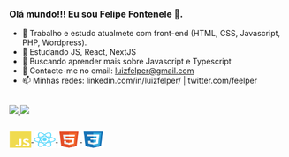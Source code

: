 ### Olá mundo!!! Eu sou Felipe Fontenele 👋.

- 🔭 Trabalho e estudo atualmete com front-end (HTML, CSS, Javascript, PHP, Wordpress).
- 🌱 Estudando JS, React, NextJS
- 🤔 Buscando aprender mais sobre Javascript e Typescript
- 💬 Contacte-me no email: luizfelper@gmail.com
- 📫 Minhas redes: linkedin.com/in/luizfelper/ | twitter.com/feelper

##

<div style="display: inline_block">
  <a href="https://github.com/luizfelper">
    <img height="170em" src="https://github-readme-stats.vercel.app/api?username=luizfelper&show_icons=true&theme=radical&include_all_commits=true&count_private=true" />
    <img height="170em" src="https://github-readme-stats.vercel.app/api/top-langs/?username=luizfelper&layout=compact&langs_count=16&theme=radical" />
</div>

##
  
<div style="display: inline_block">
  <img align="center" alt="felperJS" height="30" width="40" src="https://raw.githubusercontent.com/devicons/devicon/master/icons/javascript/javascript-plain.svg" />  
  <img align="center" alt="felperReact" height="30" width="40" src="https://raw.githubusercontent.com/devicons/devicon/master/icons/react/react-original.svg" /> 
  <img align="center" alt="felperHTML5" height="30" width="40" src="https://raw.githubusercontent.com/devicons/devicon/master/icons/html5/html5-original.svg" /> 
  <img align="center" alt="felperCSS3" height="30" width="40" src="https://raw.githubusercontent.com/devicons/devicon/master/icons/css3/css3-original.svg" /> 
  
</div>
  
